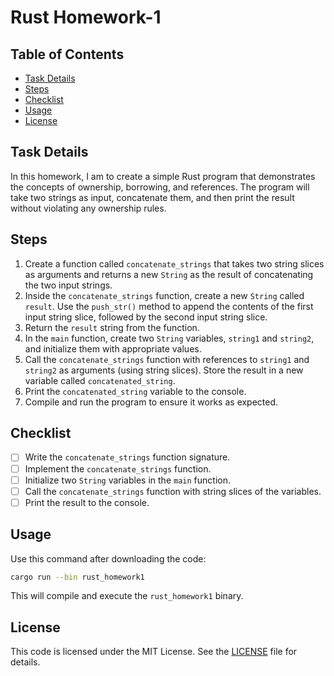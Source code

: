 # Rust Homework-1

## Table of Contents

- [Task Details](#task-details)
- [Steps](#steps)
- [Checklist](#checklist)
- [Usage](#usage)
- [License](#license)

## Task Details

In this homework, I am to create a simple Rust program that demonstrates the concepts of ownership, borrowing, and references. The program will take two strings as input, concatenate them, and then print the result without violating any ownership rules.

## Steps

1. Create a function called `concatenate_strings` that takes two string slices as arguments and returns a new `String` as the result of concatenating the two input strings.
2. Inside the `concatenate_strings` function, create a new `String` called `result`. Use the `push_str()` method to append the contents of the first input string slice, followed by the second input string slice.
3. Return the `result` string from the function.
4. In the `main` function, create two `String` variables, `string1` and `string2`, and initialize them with appropriate values.
5. Call the `concatenate_strings` function with references to `string1` and `string2` as arguments (using string slices). Store the result in a new variable called `concatenated_string`.
6. Print the `concatenated_string` variable to the console.
7. Compile and run the program to ensure it works as expected.

## Checklist

- [ ] Write the `concatenate_strings` function signature.
- [ ] Implement the `concatenate_strings` function.
- [ ] Initialize two `String` variables in the `main` function.
- [ ] Call the `concatenate_strings` function with string slices of the variables.
- [ ] Print the result to the console.

## Usage

Use this command after downloading the code:

```bash
cargo run --bin rust_homework1
```

This will compile and execute the `rust_homework1` binary.

## License

This code is licensed under the MIT License. See the [LICENSE](LICENSE) file for details.
